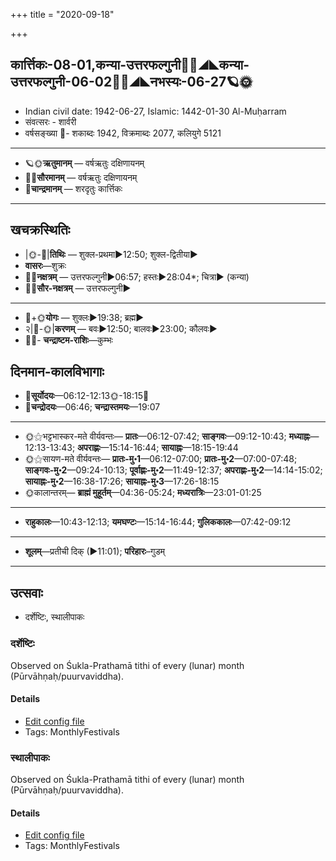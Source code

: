 +++
title = "2020-09-18"

+++
## कार्त्तिकः-08-01,कन्या-उत्तरफल्गुनी🌛🌌◢◣कन्या-उत्तरफल्गुनी-06-02🌌🌞◢◣नभस्यः-06-27🪐🌞
- Indian civil date: 1942-06-27, Islamic: 1442-01-30 Al-Muḥarram
- संवत्सरः - शार्वरी
- वर्षसङ्ख्या 🌛- शकाब्दः 1942, विक्रमाब्दः 2077, कलियुगे 5121
___________________
- 🪐🌞**ऋतुमानम्** — वर्षऋतुः दक्षिणायनम्
- 🌌🌞**सौरमानम्** — वर्षऋतुः दक्षिणायनम्
- 🌛**चान्द्रमानम्** — शरदृतुः कार्त्तिकः
___________________


## खचक्रस्थितिः
- |🌞-🌛|**तिथिः** — शुक्ल-प्रथमा►12:50; शुक्ल-द्वितीया►  
- **वासरः**—शुक्रः  
- 🌌🌛**नक्षत्रम्** — उत्तरफल्गुनी►06:57; हस्तः►28:04*; चित्रा► (कन्या)  
- 🌌🌞**सौर-नक्षत्रम्** — उत्तरफल्गुनी►  
___________________
- 🌛+🌞**योगः** — शुक्लः►19:38; ब्रह्म►  
- २|🌛-🌞|**करणम्** — बवः►12:50; बालवः►23:00; कौलवः►  
- 🌌🌛- **चन्द्राष्टम-राशिः**—कुम्भः  


## दिनमान-कालविभागाः
- 🌅**सूर्योदयः**—06:12-12:13🌞️-18:15🌇  
- 🌛**चन्द्रोदयः**—06:46; **चन्द्रास्तमयः**—19:07  
___________________
- 🌞⚝भट्टभास्कर-मते वीर्यवन्तः— **प्रातः**—06:12-07:42; **साङ्गवः**—09:12-10:43; **मध्याह्नः**—12:13-13:43; **अपराह्णः**—15:14-16:44; **सायाह्नः**—18:15-19:44  
- 🌞⚝सायण-मते वीर्यवन्तः— **प्रातः-मु॰1**—06:12-07:00; **प्रातः-मु॰2**—07:00-07:48; **साङ्गवः-मु॰2**—09:24-10:13; **पूर्वाह्णः-मु॰2**—11:49-12:37; **अपराह्णः-मु॰2**—14:14-15:02; **सायाह्नः-मु॰2**—16:38-17:26; **सायाह्नः-मु॰3**—17:26-18:15  
- 🌞कालान्तरम्— **ब्राह्मं मुहूर्तम्**—04:36-05:24; **मध्यरात्रिः**—23:01-01:25  
___________________
- **राहुकालः**—10:43-12:13; **यमघण्टः**—15:14-16:44; **गुलिककालः**—07:42-09:12  
___________________
- **शूलम्**—प्रतीची दिक् (►11:01); **परिहारः**–गुडम्  
___________________

## उत्सवाः
- दर्शेष्टिः, स्थालीपाकः
### दर्शेष्टिः

Observed on Śukla-Prathamā tithi of every (lunar) month (Pūrvāhṇaḥ/puurvaviddha). 

#### Details
- [Edit config file](https://github.com/jyotisham/adyatithi/tree/master/gRhya/general/lunar_month/tithi/00/01/darsheShTiH.toml)
- Tags: MonthlyFestivals


### स्थालीपाकः

Observed on Śukla-Prathamā tithi of every (lunar) month (Pūrvāhṇaḥ/puurvaviddha). 

#### Details
- [Edit config file](https://github.com/jyotisham/adyatithi/tree/master/gRhya/general/lunar_month/tithi/00/01/sthAlIpAkaH_1.toml)
- Tags: MonthlyFestivals



